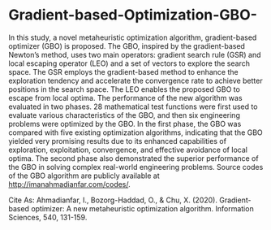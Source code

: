 # Gradient-based-Optimization-GBO-
In this study, a novel metaheuristic optimization algorithm, gradient-based optimizer (GBO) is proposed. The GBO, inspired by the gradient-based Newton’s method, uses two main operators: gradient search rule (GSR) and local escaping operator (LEO) and a set of vectors to explore the search space. The GSR employs the gradient-based method to enhance the exploration tendency and accelerate the convergence rate to achieve better positions in the search space. The LEO enables the proposed GBO to escape from local optima. The performance of the new algorithm was evaluated in two phases. 28 mathematical test functions were first used to evaluate various characteristics of the GBO, and then six engineering problems were optimized by the GBO. In the first phase, the GBO was compared with five existing optimization algorithms, indicating that the GBO yielded very promising results due to its enhanced capabilities of exploration, exploitation, convergence, and effective avoidance of local optima. The second phase also demonstrated the superior performance of the GBO in solving complex real-world engineering problems. Source codes of the GBO algorithm are publicly available at http://imanahmadianfar.com/codes/.

Cite As:
Ahmadianfar, I., Bozorg-Haddad, O., & Chu, X. (2020). Gradient-based optimizer: A new metaheuristic optimization algorithm. Information Sciences, 540, 131-159.
